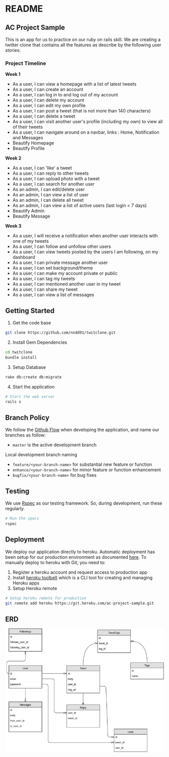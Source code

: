# README

## AC Project Sample

This is an app for us to practice on our ruby on rails skill. We are creating a twitter clone that contains all the features as describe by the following user stories:

### Project Timeline

**Week 1**

* As a user, I can view a homepage with a list of latest tweets
* As a user, I can create an account
* As a user, I can log in to and log out of my account
* As a user, I can delete my account
* As a user, I can edit my own profile
* As a user, I can post a tweet (that is not more than 140 characters)
* As a user, I can delete a tweet
* As a user, I can visit another user's profile (including my own) to view all of their tweets
* As a user, I can navigate around on a navbar, links : Home, Notification and Messages
* Beautify Homepage
* Beautify Profile

**Week 2**

* As a user, I can 'like' a tweet
* As a user, I can reply to other tweets
* As a user, I can upload photo with a tweet
* As a user, I can search for another user 
* As an admin, I can edit/delete user
* As an admin, I can view a list of user
* As an admin, I can delete all tweet
* As an admin, I can view a list of active users (last login < 7 days)
* Beautify Admin
* Beautify Message

**Week 3**

* As a user, I will receive a notification when another user interacts with one of my tweets
* As a user, I can follow and unfollow other users
* As a user, I can view tweets posted by the users I am following, on my dashboard
* As a user, I can private message another user
* As a user, I can set background/theme
* As a user, I can make my account private or public
* As a user, I can tag my tweets
* As a user, I can mentioned another user in my tweet
* As a user, I can share my tweet
* As a user, I can view a list of messages

## Getting Started

1. Get the code base

```bash
git clone https://github.com/nndd91/twitclone.git
```

2. Install Gem Dependencies

```bash
cd twitclone
bundle install
```

3. Setup Database

```bash
rake db:create db:migrate
```

4. Start the application

```bash
# Start the web server
rails s
```

## Branch Policy

We follow the [Github Flow](https://guides.github.com/introduction/flow) when developing the application, and name our branches as follow:

- `master` is the active development branch

Local development branch naming

- `feature/<your-branch-name>`  for substantial new feature or function
- `enhance/<your-branch-name>` for minor feature or function enhancement
- `bugfix/<your-branch-name>` for bug fixes

## Testing

We use [Rspec](https://github.com/rspec/rspec-rails) as our testing framework. So, during development, run these regularly.

```bash
# Run the specs
rspec
```

## Deployment

We deploy our application directly to heroku. Automatic deployment has been setup for our production environment as documented [here](https://devcenter.heroku.com/articles/github-integration#automatic-deploys). To manually deploy to heroku with Git, you need to:

1. Register a heroku account and request access to production app
2. Install [heroku toolbelt](https://toolbelt.heroku.com/) which is a CLI tool for creating and managing Heroku apps
3. Setup Heroku remote

```bash
# Setup heroku remote for production
git remote add heroku https://git.heroku.com/ac-project-sample.git
```

## ERD

![ERD Diagram](https://github.com/nndd91/twitclone/blob/master/ERD.png?raw=true "Logo Title Text 1")
